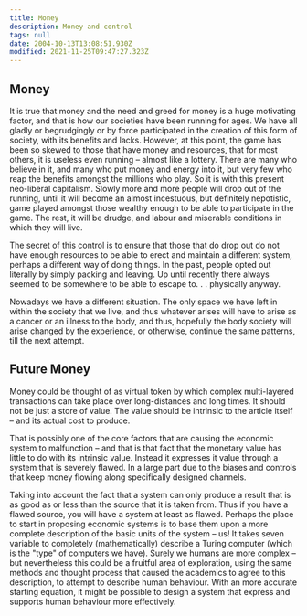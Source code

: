 ```yaml
---
title: Money
description: Money and control
tags: null
date: 2004-10-13T13:08:51.930Z
modified: 2021-11-25T09:47:27.323Z
---
```


## Money

It is true that money and the need and greed for money is a huge motivating factor, and that is how our societies have been running for ages. We have all gladly or begrudgingly or by force participated in the creation of this form of society, with its benefits and lacks. However, at this point, the game has been so skewed to those that have money and resources, that for most others, it is useless even running – almost like a lottery. There are many who believe in it, and many who put money and energy into it, but very few who reap the benefits amongst the millions who play. So it is with this present neo-liberal capitalism. Slowly more and more people will drop out of the running, until it will become an almost incestuous, but definitely nepotistic, game played amongst those wealthy enough to be able to participate in the game. The rest, it will be drudge, and labour and miserable conditions in which they will live.

The secret of this control is to ensure that those that do drop out do not have enough resources to be able to erect and maintain a different system, perhaps a different way of doing things. In the past, people opted out literally by simply packing and leaving. Up until recently there always seemed to be somewhere to be able to escape to. . . physically anyway.

Nowadays we have a different situation. The only space we have left in within the society that we live, and thus whatever arises will have to arise as a cancer or an illness to the body, and thus, hopefully the body society will arise changed by the experience, or otherwise, continue the same patterns, till the next attempt.

## Future Money

Money could be thought of as virtual token by which complex multi-layered transactions can take place over long-distances and long times. It should not be just a store of value. The value should be intrinsic to the article itself – and its actual cost to produce.

That is possibly one of the core factors that are causing the economic system to malfunction – and that is that fact that the monetary value has little to do with its intrinsic value. Instead it expresses it value through a system that is severely flawed. In a large part due to the biases and controls that keep money flowing along specifically designed channels.

Taking into account the fact that a system can only produce a result that is as good as or less than the source that it is taken from. Thus if you have a flawed source, you will have a system at least as flawed. Perhaps the place to start in proposing economic systems is to base them upon a more complete description of the basic units of the system – us! It takes seven variable to completely (mathematically) describe a Turing computer (which is the "type" of computers we have). Surely we humans are more complex – but nevertheless this could be a fruitful area of exploration, using the same methods and thought process that caused the academics to agree to this description, to attempt to describe human behaviour. With an more accurate starting equation, it might be possible to design a system that express and supports human behaviour more effectively.
